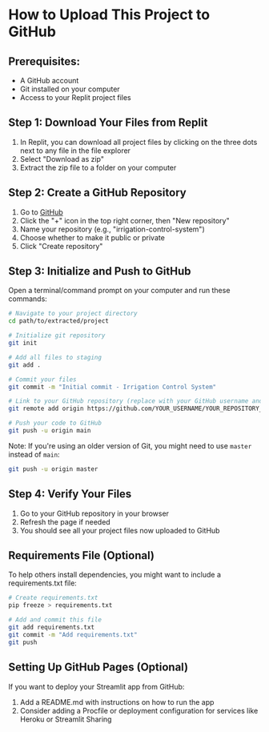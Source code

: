 # How to Upload This Project to GitHub

## Prerequisites:
- A GitHub account
- Git installed on your computer
- Access to your Replit project files

## Step 1: Download Your Files from Replit
1. In Replit, you can download all project files by clicking on the three dots next to any file in the file explorer
2. Select "Download as zip"
3. Extract the zip file to a folder on your computer

## Step 2: Create a GitHub Repository
1. Go to [GitHub](https://github.com/)
2. Click the "+" icon in the top right corner, then "New repository"
3. Name your repository (e.g., "irrigation-control-system")
4. Choose whether to make it public or private
5. Click "Create repository"

## Step 3: Initialize and Push to GitHub
Open a terminal/command prompt on your computer and run these commands:

```bash
# Navigate to your project directory
cd path/to/extracted/project

# Initialize git repository
git init

# Add all files to staging
git add .

# Commit your files
git commit -m "Initial commit - Irrigation Control System"

# Link to your GitHub repository (replace with your GitHub username and repository name)
git remote add origin https://github.com/YOUR_USERNAME/YOUR_REPOSITORY_NAME.git

# Push your code to GitHub
git push -u origin main
```

Note: If you're using an older version of Git, you might need to use `master` instead of `main`:
```bash
git push -u origin master
```

## Step 4: Verify Your Files
1. Go to your GitHub repository in your browser
2. Refresh the page if needed
3. You should see all your project files now uploaded to GitHub

## Requirements File (Optional)
To help others install dependencies, you might want to include a requirements.txt file:

```bash
# Create requirements.txt
pip freeze > requirements.txt

# Add and commit this file
git add requirements.txt
git commit -m "Add requirements.txt"
git push
```

## Setting Up GitHub Pages (Optional)
If you want to deploy your Streamlit app from GitHub:

1. Add a README.md with instructions on how to run the app
2. Consider adding a Procfile or deployment configuration for services like Heroku or Streamlit Sharing
